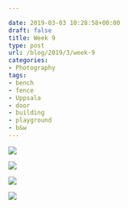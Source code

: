 ```yaml
---

date: 2019-03-03 10:28:58+00:00
draft: false
title: Week 9
type: post
url: /blog/2019/3/week-9
categories:
- Photography
tags:
- bench
- fence
- Uppsala
- door
- building
- playground
- b&w
---
```




  
   ![](/img)

  

  
   ![](/img)

  

  
   ![](/img)

  

  
   ![](/img)

  


